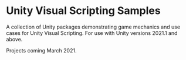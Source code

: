 # Unity Visual Scripting Samples
A collection of Unity packages demonstrating game mechanics and use cases for Unity Visual Scripting. For use with Unity versions 2021.1 and above.

Projects coming March 2021.
